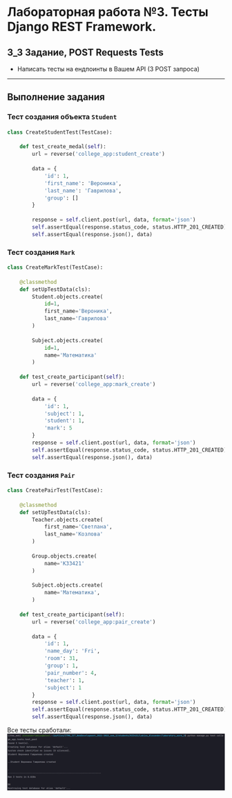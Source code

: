 # Лабораторная работа №3. Тесты Django REST Framework.
## 3_3 Задание, POST Requests Tests
- Написать тесты на ендпоинты в Вашем API (3 POST запроса)

---
## Выполнение задания
### Тест создания объекта `Student`
```python
class CreateStudentTest(TestCase):

    def test_create_medal(self):
        url = reverse('college_app:student_create')

        data = {
            'id': 1,
            'first_name': 'Вероника',
            'last_name': 'Гаврилова',
            'group': []
        }

        response = self.client.post(url, data, format='json')
        self.assertEqual(response.status_code, status.HTTP_201_CREATED)
        self.assertEqual(response.json(), data)
```
### Тест создания `Mark`
```python
class CreateMarkTest(TestCase):

    @classmethod
    def setUpTestData(cls):
        Student.objects.create(
            id=1,
            first_name='Вероника',
            last_name='Гаврилова'
        )

        Subject.objects.create(
            id=1,
            name='Математика'
        )

    def test_create_participant(self):
        url = reverse('college_app:mark_create')

        data = {
            'id': 1,
            'subject': 1,
            'student': 1,
            'mark': 5
        }
        response = self.client.post(url, data, format='json')
        self.assertEqual(response.status_code, status.HTTP_201_CREATED)
        self.assertEqual(response.json(), data)
```
### Тест создания `Pair`
```python
class CreatePairTest(TestCase):

    @classmethod
    def setUpTestData(cls):
        Teacher.objects.create(
            first_name='Светлана',
            last_name='Козлова'
        )

        Group.objects.create(
            name='K33421'
        )

        Subject.objects.create(
            name='Математика',
        )

    def test_create_participant(self):
        url = reverse('college_app:pair_create')

        data = {
            'id': 1,
            'name_day': 'Fri',
            'room': 31,
            'group': 1,
            'pair_number': 4,
            'teacher': 1,
            'subject': 1
        }
        response = self.client.post(url, data, format='json')
        self.assertEqual(response.status_code, status.HTTP_201_CREATED)
        self.assertEqual(response.json(), data)
```
Все тесты сработали:
![post tests](../../images_for_doc/test_post.png)

